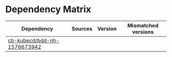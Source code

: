 # Dependency Matrix

Dependency | Sources | Version | Mismatched versions
---------- | ------- | ------- | -------------------
[cb-kubecd/bdd-nh-1576673942](https://github.com/cb-kubecd/bdd-nh-1576673942.git) |  | []() | 
